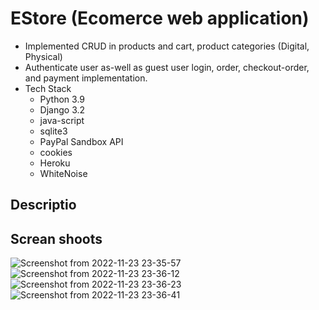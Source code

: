 # EStore (Ecomerce web application) 
- Implemented CRUD in products and cart, product categories (Digital, Physical)
- Authenticate user as-well as guest user login, order, checkout-order, and payment implementation.
- Tech Stack
  - Python 3.9
  - Django 3.2
  - java-script
  - sqlite3
  - PayPal Sandbox API
  - cookies
  - Heroku
  - WhiteNoise
  
## Descriptio


## Screan shoots 

![Screenshot from 2022-11-23 23-35-57](https://user-images.githubusercontent.com/88018904/203619913-96efa3e9-ec17-4e31-989c-6029ea2b51e0.png)
![Screenshot from 2022-11-23 23-36-12](https://user-images.githubusercontent.com/88018904/203619930-ac08ca7d-0dc7-4e78-84b7-1d92fbd27793.png)
![Screenshot from 2022-11-23 23-36-23](https://user-images.githubusercontent.com/88018904/203619931-78bd8f3c-6856-4222-97c2-5591028727ee.png)
![Screenshot from 2022-11-23 23-36-41](https://user-images.githubusercontent.com/88018904/203619933-3e3936f9-3145-4cf9-91a0-e3738488dfbe.png)

